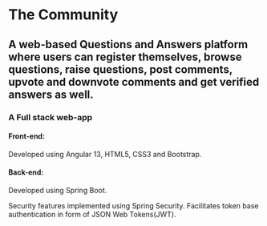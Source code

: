 # The Community
## 	A web-based Questions and Answers platform where users can register themselves, browse questions, raise questions, post comments, upvote and downvote comments and get verified answers as well.

### A Full stack web-app

#### Front-end:

Developed using Angular 13, HTML5, CSS3 and Bootstrap.

#### Back-end:

Developed using Spring Boot.

Security features implemented using Spring Security. Facilitates token base authentication in form of JSON Web Tokens(JWT).
